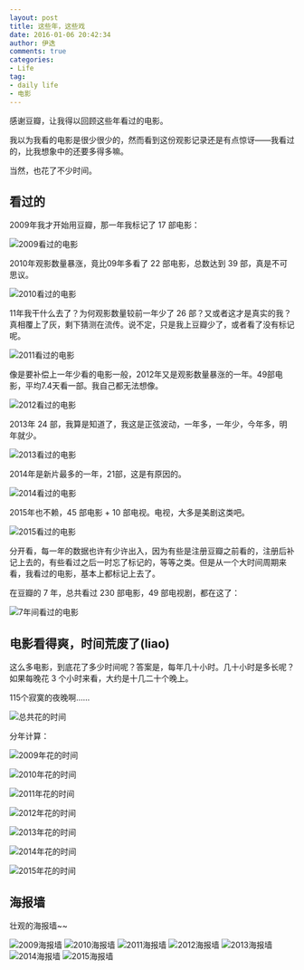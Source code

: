 ```yaml
---
layout: post
title: 这些年，这些戏
date: 2016-01-06 20:42:34
author: 伊迭
comments: true
categories: 
- Life
tag:
- daily life
- 电影
---
```


感谢豆瓣，让我得以回顾这些年看过的电影。

我以为我看的电影是很少很少的，然而看到这份观影记录还是有点惊讶——我看过的，比我想象中的还要多得多嘛。

当然，也花了不少时间。

## 看过的

2009年我才开始用豆瓣，那一年我标记了 17 部电影：

![2009看过的电影](http://blogfile.qiniudn.com/%40%2Fiyidie%2Fimg%2F2016010601.png)

2010年观影数量暴涨，竟比09年多看了 22 部电影，总数达到 39 部，真是不可思议。

![2010看过的电影](http://blogfile.qiniudn.com/%40%2Fiyidie%2Fimg%2F2016010602.png)

11年我干什么去了？为何观影数量较前一年少了 26 部？又或者这才是真实的我？真相覆上了灰，剩下猜测在流传。说不定，只是我上豆瓣少了，或者看了没有标记呢。

![2011看过的电影](http://blogfile.qiniudn.com/%40%2Fiyidie%2Fimg%2F2016010603.png)

像是要补偿上一年少看的电影一般，2012年又是观影数量暴涨的一年。49部电影，平均7.4天看一部。我自己都无法想像。

![2012看过的电影](http://blogfile.qiniudn.com/%40%2Fiyidie%2Fimg%2F2016010604.png)

2013年 24 部，我算是知道了，我这是正弦波动，一年多，一年少，今年多，明年就少。

![2013看过的电影](http://blogfile.qiniudn.com/%40%2Fiyidie%2Fimg%2F2016010605.png)


2014年是新片最多的一年，21部，这是有原因的。

![2014看过的电影](http://blogfile.qiniudn.com/%40%2Fiyidie%2Fimg%2F2016010606.png)

2015年也不赖，45 部电影 + 10 部电视。电视，大多是美剧这类吧。

![2015看过的电影](http://blogfile.qiniudn.com/%40%2Fiyidie%2Fimg%2F2016010607.png)

分开看，每一年的数据也许有少许出入，因为有些是注册豆瓣之前看的，注册后补记上去的，有些看过之后一时忘了标记的，等等之类。但是从一个大时间周期来看，我看过的电影，基本上都标记上去了。

在豆瓣的 7 年，总共看过 230 部电影，49 部电视剧，都在这了：

![7年间看过的电影](http://blogfile.qiniudn.com/%40%2Fiyidie%2Fimg%2F2016010608.png)

## 电影看得爽，时间荒废了(liao)

这么多电影，到底花了多少时间呢？答案是，每年几十小时。几十小时是多长呢？如果每晚花 3 个小时来看，大约是十几二十个晚上。

115个寂寞的夜晚啊……

![总共花的时间](http://blogfile.qiniudn.com/%40%2Fiyidie%2Fimg%2F20160106016.png)

分年计算：

![2009年花的时间](http://blogfile.qiniudn.com/%40%2Fiyidie%2Fimg%2F2016010609.png)

![2010年花的时间](http://blogfile.qiniudn.com/%40%2Fiyidie%2Fimg%2F2016010610.png)

![2011年花的时间](http://blogfile.qiniudn.com/%40%2Fiyidie%2Fimg%2F2016010611.png)

![2012年花的时间](http://blogfile.qiniudn.com/%40%2Fiyidie%2Fimg%2F2016010612.png)

![2013年花的时间](http://blogfile.qiniudn.com/%40%2Fiyidie%2Fimg%2F2016010613.png)

![2014年花的时间](http://blogfile.qiniudn.com/%40%2Fiyidie%2Fimg%2F2016010614.png)

![2015年花的时间](http://blogfile.qiniudn.com/%40%2Fiyidie%2Fimg%2F2016010615.png)

## 海报墙

壮观的海报墙~~

![2009海报墙](http://blogfile.qiniudn.com/%40%2Fiyidie%2Fimg%2F2016010617.png)
![2010海报墙](http://blogfile.qiniudn.com/%40%2Fiyidie%2Fimg%2F2016010618.png)
![2011海报墙](http://blogfile.qiniudn.com/%40%2Fiyidie%2Fimg%2F2016010619.png)
![2012海报墙](http://blogfile.qiniudn.com/%40%2Fiyidie%2Fimg%2F2016010620.png)
![2013海报墙](http://blogfile.qiniudn.com/%40%2Fiyidie%2Fimg%2F2016010621.png)
![2014海报墙](http://blogfile.qiniudn.com/%40%2Fiyidie%2Fimg%2F2016010622.png)
![2015海报墙](http://blogfile.qiniudn.com/%40%2Fiyidie%2Fimg%2F2016010623.png)
